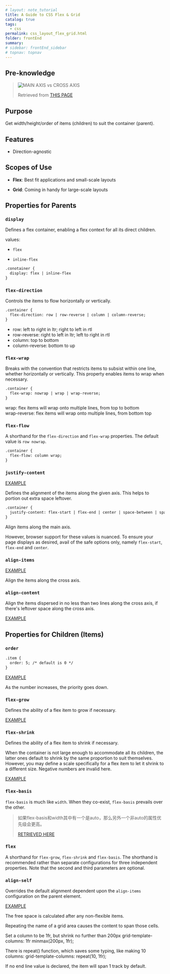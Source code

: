 ```yaml
---
# layout: note_tutorial
title: A Guide to CSS Flex & Grid
catalog: true
tags: 
  - css
permalink: css_layout_flex_grid.html
folder: frontEnd
summary: 
# sidebar: frontEnd_sidebar
# topnav: topnav
---
```


## Pre-knowledge

> ![MAIN AXIS vs CROSS AXIS](https://user-gold-cdn.xitu.io/2019/8/13/16c884e33c26dbeb?imageView2/0/w/1280/h/960/format/webp/ignore-error/1)
> 
> Retrieved from [THIS PAGE](https://juejin.im/entry/6844903911690600456)

## Purpose

Get width/height/order of items (children) to suit the container (parent).

## Features

- Direction-agnostic  

## Scopes of Use

- **Flex**: Best fit applications and small-scale layouts

- **Grid**: Coming in handy for large-scale layouts

## Properties for Parents

### `display`

Defines a flex container, enabling a flex context for all its direct children.

values: 

- `flex`

- `inline-flex`

```html
.conotainer {
  display: flex | inline-flex
}
```

### `flex-direction`

Controls the items to flow horizontally or vertically.

```html
.container {
  flex-direction: row | row-reverse | column | column-reverse;
}
```

- row: left to right in ltr; right to left in rtl  
- row-reverse: right to left in ltr; left to right in rtl  
- column: top to bottom  
- column-reverse: bottom to up  

### `flex-wrap`

Breaks with the convention that restricts items to subsist within one line, whether horizontally or vertically. This property enables items to wrap when necessary.

```html
.container {
  flex-wrap: nowrap | wrap | wrap-reverse;
}
```

wrap: flex items will wrap onto multiple lines, from top to bottom  
wrap-reverse: flex items will wrap onto multiple lines, from bottom top

### `flex-flow`

A shorthand for the `flex-direction` and `flex-wrap` properties. The default value is `row nowrap`.

```html
.container {
  flex-flow: column wrap;
}
```

### `justify-content`

[EXAMPLE](https://codepen.io/uufishtxl/pen/XWdZjRM)

Defines the alignment of the items along the given axis. This helps to portion out extra space leftover.

```html
.container {
  justify-content: flex-start | flex-end | center | space-between | space-around | space-evenly;
}
```
Align items along the main axis.

However, browser support for these values is nuanced. To ensure your page displays as desired, avail of the safe options only, namely `flex-start`, `flex-end` and `center`.

### `align-items`

[EXAMPLE](https://codepen.io/uufishtxl/pen/XWdZjRM)

Align the items along the cross axis.

### `align-content`

Align the items dispersed in no less than two lines along the cross axis, if there's leftover space along the cross axis.

[EXAMPLE](https://codepen.io/uufishtxl/pen/ExKQNjR)

## Properties for Children (Items)

### `order`

```html
.item {
  order: 5; /* default is 0 */
}
```

[EXAMPLE](https://codepen.io/uufishtxl/pen/jOqZQxQ)

As the number increases, the priority goes down.

### `flex-grow`

Defines the ability of a flex item to grow if necessary.

[EXAMPLE](https://codepen.io/uufishtxl/pen/zYqRMLx)

### `flex-shrink`

Defines the ability of a flex item to shrink if necessary.

When the container is not large enough to accommodate all its children, the latter ones default to shrink by the same proportion to suit themselves. However, you may define a scale specifically for a flex item to let it shrink to a different size. Negative numbers are invalid here.

[EXAMPLE](https://codepen.io/uufishtxl/pen/mdPXQQq)

### `flex-basis`

`flex-basis` is much like `width`. When they co-exist, `flex-basis` prevails over the other. 

> 如果flex-basis和width其中有一个是auto，那么另外一个非auto的属性优先级会更高。
> 
> [RETRIEVED HERE](https://zhoon.github.io/css3/2014/08/23/flex.html)

### `flex`

A shorthand for `flex-grow`, `flex-shrink` and `flex-basis`. The shorthand is recommended rather than separate configurations for three independent properties. Note that the second and third parameters are optional.

### `align-self`

Overrides the default alignment dependent upon the `align-items` configuration on the parent element.

[EXAMPLE]()


The free space is calculated after any non-flexible items.

Repeating the name of a grid area causes the content to span those cells. 


Set a column to be 1fr, but shrink no further than 200px
grid-template-columns: 1fr minmax(200px, 1fr);

There is repeat() function, which saves some typing, like making 10 columns:
grid-template-columns: repeat(10, 1fr);

If no end line value is declared, the item will span 1 track by default.